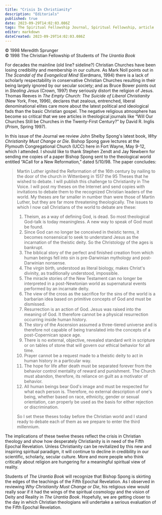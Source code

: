 ```yaml
---
title: "Crisis In Christianity"
description: "Editorials"
published: true
date: 2023-09-29T14:02:03.086Z
tags: The Spiritual Fellowship Journal, Spiritual Fellowship, article
editor: markdown
dateCreated: 2023-09-29T14:02:03.086Z
---
```



<p class="v-card v-sheet theme--light gray lighten-3 px-2">© 1998 Meredith Sprunger<br>© 1998 The Christian Fellowship of Students of <i>The Urantia Book</i></p>

For decades the mainline (old line? sideline?) Christian Churches have been losing credibility and membership in our culture. As Mark Noll points out in _The Scandal of the Evangelical Mind_ (Eerdmans, 1994) there is a lack of scholarly respectability in conservative Christian Churches resulting in their being largely ignored by our secular society; and as Bruce Bower points out in _Stealing Jesus_ (Crown, 1997) they seriously distort the religion of Jesus. Thomas Reeves in _The Empty Church: The Suicide of Liberal Christianity_ (New York, Free, 1996), declares that zealous, entrenched, liberal denominational elites care more about the latest political and ideological fads than the basic Christian gospel. The negative religious atmosphere has become so critical that we see articles in theological journals like “Will Our Churches Still be Churches in the Twenty-First Century?” by David R. Inglis (_Prism_, Spring 1997).

In this issue of the Journal we review John Shelby Spong's latest book, _Why Christianity Must Change or Die_. Bishop Spong gave lectures at the Plymouth Congregational Church (UCC) here in Fort Wayne, May 9-12, which I attended. I should like to thank Stephen Zendt and Jay Newbern for sending me copies of a paper Bishop Spong sent to the theological world entitled “ACall for a New Reformation,” dated 5/10/98. The paper concludes:

> Martin Luther ignited the Reformation of the 16th century by nailing to the door of the church in Wittenberg in 1517 the 95 Theses that he wished to debate. I will publish this challenge to Christianity in The Voice. I will post my theses on the Internet and send copies with invitations to debate them to the recognized Christian leaders of the world. My theses are far smaller in number than were those of Martin Luther, but they are far more threatening theologically. The issues to which I now call Christians of the world to debate are these:
> 
> 1. Theism, as a way of defining God, is dead. So most theological God-talk is today meaningless. A new way to speak of God must be found.
> 2. Since God can no longer be conceived in theistic terms, it becomes nonsensical to seek to understand Jesus as the incarnation of the theistic deity. So the Christology of the ages is bankrupt.
> 3. The biblical story of the perfect and finished creation from which human beings fell into sin is pre-Darwinian mythology and post-Darwinian nonsense.
> 4. The virgin birth, understood as literal biology, makes Christ's divinity, as traditionally understood, impossible.
> 5. The miracle stories of the New Testament can no longer be interpreted in a post-Newtonian world as supernatural events performed by an incarnate deity.
> 6. The view of the cross as the sacrifice for the sins of the world is a barbarian idea based on primitive concepts of God and must be dismissed.
> 7. Resurrection is an action of God. Jesus was raised into the meaning of God. It therefore cannot be a physical resurrection occurring inside human history.
> 8. The story of the Ascension assumed a three-tiered universe and is therefore not capable of being translated into the concepts of a post-Copernican space age.
> 9. There is no external, objective, revealed standard writ in scripture or on tables of stone that will govern our ethical behavior for all time.
> 10. Prayer cannot be a request made to a theistic deity to act in human history in a particular way.
> 11. The hope for life after death must be separated forever from the behavior control mentality of reward and punishment. The Church must abandon, therefore, its reliance on guilt as a motivator of behavior.
> 12. All human beings bear God's image and must be respected for what each person is. Therefore, no external description of one's being, whether based on race, ethnicity, gender or sexual orientation, can properly be used as the basis for either rejection or discrimination.
> 
> So I set these theses today before the Christian world and I stand ready to debate each of them as we prepare to enter the third millennium.

The implications of these twelve theses reflect the crisis in Christian theology and show how desperately Christianity is in need of the Fifth Epochal Revelation. Unless Christianity can be revitalized by this new and inspiring spiritual paradigm, it will continue to decline in credibility in our scientific, scholarly, secular culture. More and more people who think critically about religion are hungering for a meaningful spiritual view of reality.

Students of _The Urantia Book_ will recognize that Bishop Spong is skirting the edges of the teachings of the Fifth Epochal Revelation. As I observed in reviewing _Why Christianity Must Change or Die_, his religious view would really soar if it had the wings of the spiritual cosmology and the vision of Deity and Reality in _The Urantia Book_. Hopefully, we are getting closer to the day in which Christian theologians will undertake a serious evaluation of the Fifth Epochal Revelation.